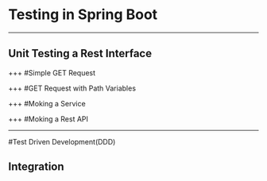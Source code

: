 # Testing in Spring Boot


---
## Unit Testing a Rest Interface



+++
#Simple GET Request 


+++
#GET Request with Path Variables


+++
#Moking a Service

+++
#Moking a Rest API


---
#Test Driven Development(DDD)

## Integration